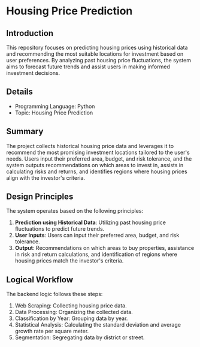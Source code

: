 # Housing Price Prediction

## Introduction
This repository focuses on predicting housing prices using historical data and recommending the most suitable locations for investment based on user preferences. By analyzing past housing price fluctuations, the system aims to forecast future trends and assist users in making informed investment decisions.

## Details
* Programming Language: Python
* Topic: Housing Price Prediction

## Summary
The project collects historical housing price data and leverages it to recommend the most promising investment locations tailored to the user's needs. Users input their preferred area, budget, and risk tolerance, and the system outputs recommendations on which areas to invest in, assists in calculating risks and returns, and identifies regions where housing prices align with the investor's criteria.

## Design Principles
The system operates based on the following principles:
1. **Prediction using Historical Data**: Utilizing past housing price fluctuations to predict future trends.
2. **User Inputs**: Users can input their preferred area, budget, and risk tolerance.
3. **Output**: Recommendations on which areas to buy properties, assistance in risk and return calculations, and identification of regions where housing prices match the investor's criteria.

## Logical Workflow
The backend logic follows these steps:
1. Web Scraping: Collecting housing price data.
2. Data Processing: Organizing the collected data.
3. Classification by Year: Grouping data by year.
4. Statistical Analysis: Calculating the standard deviation and average growth rate per square meter.
5. Segmentation: Segregating data by district or street.
